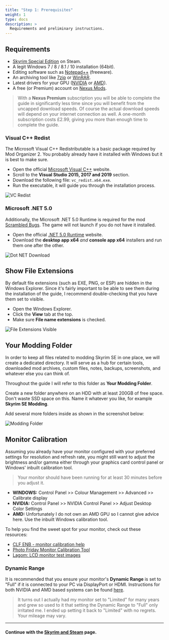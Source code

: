 ```yaml
---
title: "Step 1: Prerequisites"
weight: 1
type: docs
description: >
  Requirements and preliminary instructions.
---
```


## Requirements

- [Skyrim Special Edition](https://store.steampowered.com/app/489830/The_Elder_Scrolls_V_Skyrim_Special_Edition/) on Steam.
- A legit Windows 7 / 8 / 8.1 / 10 installation (64bit).
- Editing software such as [Notepad++](https://notepad-plus-plus.org/) (freeware).
- An archiving tool like [7zip](https://www.7-zip.org/download.html) or [WinRAR](https://www.win-rar.com/start.html?&L=0).
- Latest drivers for your GPU ([NVIDIA](https://www.nvidia.de/Download/index.aspx) or [AMD](https://www.amd.com/en/support)).
- A free (or Premium) account on [Nexus Mods](https://www.nexusmods.com/).

> With a **Nexus Premium** subscription you will be able to complete the guide in significantly less time since you will benefit from the uncapped download speeds. Of course the actual download speeds will depend on your internet connection as well. A one-month subscription costs £2.99, giving you more than enough time to complete the guide.

### Visual C++ Redist

The Microsoft Visual C++ Redistributable is a basic package required by Mod Organizer 2. You probably already have it installed with Windows but it is best to make sure.

- Open the official [Microsoft Visual C++](https://support.microsoft.com/en-us/topic/the-latest-supported-visual-c-downloads-2647da03-1eea-4433-9aff-95f26a218cc0) website.
- Scroll to the **Visual Studio 2015, 2017 and 2019** section.
- Download the following file: `vc_redist.x64.exe`.
- Run the executable, it will guide you through the installation process.

![VC Redist](/Pictures/tpf/initial-setup/vc-redists.png)

### Microsoft .NET 5.0

Additionally, the Microsoft .NET 5.0 Runtime is required for the mod [Scrambled Bugs](https://www.nexusmods.com/skyrimspecialedition/mods/43532). The game will not launch if you do not have it installed.

- Open the official [.NET 5.0 Runtime](https://dotnet.microsoft.com/download/dotnet/5.0/runtime) website.
- Download the **desktop app x64** *and* **console app x64** installers and run them one after the other.

![Dot NET Download](/Pictures/lotf/installation/dot-net-download.png)

## Show File Extensions

By default file extensions (such as EXE, PNG, or ESP) are hidden in the Windows Explorer. Since it's fairly important to be able to see them during the installation of the guide, I recommend double-checking that you have them set to visible.

- Open the Windows Explorer.
- Click the **View** tab at the top.
- Make sure **File name extensions** is checked.

![File Extensions Visible](/Pictures/tpf/initial-setup/file-extensions-visible.png)

## Your Modding Folder

In order to keep all files related to modding Skyrim SE in one place, we will create a dedicated directory. It will serve as a hub for certain tools, downloaded mod archives, custom files, notes, backups, screenshots, and whatever else you can think of.

Throughout the guide I will refer to this folder as **Your Modding Folder**.

Create a new folder anywhere on an HDD with at least 200GB of free space. Don't waste SSD space on this. Name it whatever you like, for example **Skyrim SE Modding**.

Add several more folders inside as shown in the screenshot below:

![Modding Folder](/Pictures/tpf/initial-setup/modding-folder.png)

## Monitor Calibration

Assuming you already have your monitor configured with your preferred settings for resolution and refresh rate, you might still want to adjust the brightness and/or gamma either through your graphics card control panel or Windows' inbuilt calibration tool.

> Your monitor should have been running for at least 30 minutes before you adjust it.

- **WINDOWS:** Control Panel >> Colour Management >> Advanced >> Calibrate display
- **NVIDIA:** Control Panel >> NVIDIA Control Panel >> Adjust Desktop Color Settings
- **AMD:** Unfortunately I do not own an AMD GPU so I cannot give advice here. Use the inbuilt Windows calibration tool.

To help you find the sweet spot for your monitor, check out these resources:

- [CLF ENB - monitor calibration help](https://i.imgur.com/k1v8p1M.png)
- [Photo Friday Monitor Calibration Tool](https://www.photofriday.com/info/calibrate)
- [Lagom: LCD monitor test images](http://www.lagom.nl/lcd-test/)

### Dynamic Range

It is recommended that you ensure your monitor's **Dynamic Range** is set to "Full" if it is connected to your PC via DisplayPort or HDMI. Instructions for both NVIDIA and AMD based systems can be found [here](https://pcmonitors.info/articles/correcting-hdmi-colour-on-nvidia-and-amd-gpus/).

> It turns out I actually had my monitor set to "Limited" for many years and grew so used to it that setting the Dynamic Range to "Full" only irritated me. I ended up setting it back to "Limited" with no regrets. Your mileage may vary.

---

#### Continue with the [Skyrim and Steam](/tpf/initial-setup/step-2/) page.